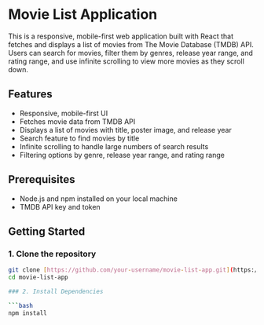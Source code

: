 # Movie List Application

This is a responsive, mobile-first web application built with React that fetches and displays a list of movies from The Movie Database (TMDB) API. Users can search for movies, filter them by genres, release year range, and rating range, and use infinite scrolling to view more movies as they scroll down. 
## Features

- Responsive, mobile-first UI
- Fetches movie data from TMDB API
- Displays a list of movies with title, poster image, and release year
- Search feature to find movies by title
- Infinite scrolling to handle large numbers of search results
- Filtering options by genre, release year range, and rating range


## Prerequisites

- Node.js and npm installed on your local machine
- TMDB API key and token

## Getting Started

### 1. Clone the repository

```bash
git clone [https://github.com/your-username/movie-list-app.git](https://github.com/Kavita13feb/movie-app.git)
cd movie-list-app

### 2. Install Dependencies

```bash
npm install
